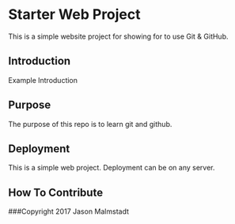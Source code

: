 # Starter Web Project
This is a simple website project for showing for to use Git & GitHub.
## Introduction
Example Introduction
## Purpose
The purpose of this repo is to learn git and github.
## Deployment
This is a simple web project. Deployment can be on any server.
## How To Contribute

###Copyright
2017 Jason Malmstadt
